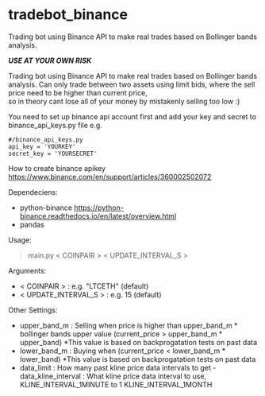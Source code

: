 # tradebot_binance
Trading bot using Binance API to make real trades based on Bollinger bands analysis.

***USE AT YOUR OWN RISK***

Trading bot using Binance API to make real trades based on Bollinger bands analysis.
Can only trade between two assets using limit bids, where the sell price need to be higher than current price,  
so in theory cant lose all of your money by mistakenly selling too low :)

You need to set up binance api account first and add your key and secret to binance_api_keys.py file e.g.
    
    #/binance_api_keys.py
    api_key = 'YOURKEY'
    secret_key = 'YOURSECRET'

How to create binance apikey https://www.binance.com/en/support/articles/360002502072

Dependeciens:
- python-binance https://python-binance.readthedocs.io/en/latest/overview.html
- pandas

Usage:
>main.py  < COINPAIR > < UPDATE_INTERVAL_S >

Arguments:
-  < COINPAIR >          : e.g. "LTCETH" (default)
-  < UPDATE_INTERVAL_S > : e.g. 15 (default)


Other Settings:
   -  upper_band_m        : Selling when price is higher than upper_band_m * bollinger bands upper value (current_price > upper_band_m * upper_band) *This value is based on backprogatation tests on past data  
   -  lower_band_m        : Buying when (current_price < lower_band_m * lower_band) *This value is based on backprogatation tests on past data  
   -  data_limit          : How many past kline price data intervals to get
    - data_kline_interval : What kline price data interval to use, KLINE_INTERVAL_1MINUTE to 1 KLINE_INTERVAL_1MONTH 
        


